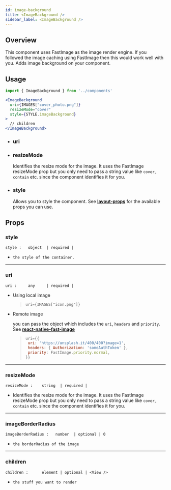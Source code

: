 ```yaml
---
id: image-background
title: <ImageBackground />
sidebar_label: <ImageBackground />
---
```


## Overview

This component uses FastImage as the image render engine. If you followed the image caching using FastImage then this would work well with you. Adds image background on your component.

## Usage

  ```jsx
  import { ImageBackground } from '../components'

  <ImageBackground
    uri={IMAGES["cover_photo.png"]}
    resizeMode="cover"
    style={STYLE.imageBackground}
  >
    // children
  </ImageBackground>
  ```

  - ### uri
    
    

  - ### resizeMode
    Identifies the resize mode for the image. It uses the FastImage resizeMode prop but you only need to pass a string value like `cover`, `contain` etc. since the component identifies it for you.

  - ### style
    Allows you to style the component. See **[layout-props](https://facebook.github.io/react-native/docs/layout-props)** for the available props you can use.

## Props

  ### style

  ```
  style :   object  | required |
  ```
  - `the style of the container.`

---

  ### uri

  ```
  uri :     any     | required |
  ```

  - Using local image

    > `uri={IMAGES["icon.png"]}`

  - Remote image

    you can pass the object which includes the `uri`, `headers` and `priority`. See **[react-native-fast-image](https://js.coach/react-native-fast-image?search=fast-image&collection=React+Native)**
    
    >```js
    >uri={{
    >  uri: 'https://unsplash.it/400/400?image=1',
    >  headers: { Authorization: 'someAuthToken' },
    >  priority: FastImage.priority.normal,
    >}}
    >```

---

  ### resizeMode

  ```
  resizeMode :    string  | required |
  ```
  - Identifies the resize mode for the image. It uses the FastImage resizeMode prop but you only need to pass a string value like `cover`, `contain` etc. since the component identifies it for you.

---

  ### imageBorderRadius

  ```
  imageBorderRadius :   number  | optional | 0
  ```
  - `the borderRadius of the image`

---

  ### children

  ```
  children :      element | optional | <View />
  ```
  - `the stuff you want to render`